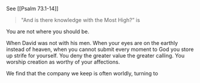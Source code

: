 See [[Psalm 73.1-14]]
> "And is there knowledge with the Most High?”
	is 

You are not where you should be.

When David was not with his men. When your eyes are on the earthly instead of heaven, when you cannot submit every moment to God you store up strife for yourself. You deny the greater value the greater calling. You worship creation as worthy of your affections.

We find that the company we keep is often worldly, turning to 